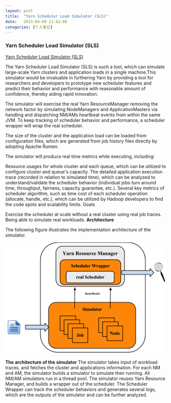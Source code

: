 ```yaml
---
layout: post
title:  "Yarn Scheduler Load Simulator (SLS)"
date:   2015-04-09 21:42:08
categories: [个人笔记]
---
```



### Yarn Scheduler Load Simulator (SLS) ####

[Yarn Scheduler Load Simulator (SLS)](https://hadoop.apache.org/docs/r2.4.0/hadoop-sls/SchedulerLoadSimulator.html#Step_1:_Configure_Hadoop_and_the_simulator)

The Yarn Scheduler Load Simulator (SLS) is such a tool, which can simulate large-scale Yarn clusters and application loads in a single machine.This simulator would be invaluable in furthering Yarn by providing a tool for researchers and developers to prototype new scheduler features and predict their behavior and performance with reasonable amount of confidence, thereby aiding rapid innovation.

The simulator will exercise the real Yarn ResourceManager removing the network factor by simulating NodeManagers and ApplicationMasters via handling and dispatching NM/AMs heartbeat events from within the same JVM. To keep tracking of scheduler behavior and performance, a scheduler wrapper will wrap the real scheduler.

The size of the cluster and the application load can be loaded from configuration files, which are generated from job history files directly by adopting Apache Rumen.

The simulator will produce real time metrics while executing, including:

Resource usages for whole cluster and each queue, which can be utilized to configure cluster and queue's capacity.
The detailed application execution trace (recorded in relation to simulated time), which can be analyzed to understand/validate the scheduler behavior (individual jobs turn around time, throughput, fairness, capacity guarantee, etc.).
Several key metrics of scheduler algorithm, such as time cost of each scheduler operation (allocate, handle, etc.), which can be utilized by Hadoop developers to find the code spots and scalability limits.
Goals

Exercise the scheduler at scale without a real cluster using real job traces.
Being able to simulate real workloads.
**Architecture**

The following figure illustrates the implementation architecture of the simulator.

![The architecture of the simulator](/images/sls_arch.png)

**The architecture of the simulator**
The simulator takes input of workload traces, and fetches the cluster and applications information. For each NM and AM, the simulator builds a simulator to simulate their running. All NM/AM simulators run in a thread pool. The simulator reuses Yarn Resource Manager, and builds a wrapper out of the scheduler. The Scheduler Wrapper can track the scheduler behaviors and generates several logs, which are the outputs of the simulator and can be further analyzed.